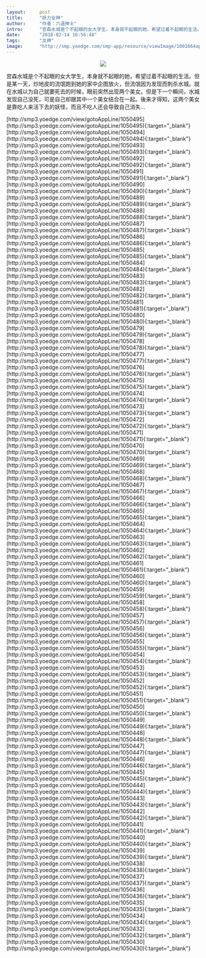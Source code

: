 ```yaml
---
layout:     post
title:      "妖力女神"
author:     "作者：六道神士"
intro:      "宫森水城是个不起眼的女大学生，本身就不起眼的她，希望过着不起眼的生活。但是某一天，炒地皮的流氓跑到她的家中企图放火，但流氓因为发现而刺杀水城。就在水城以为自己就要死去的时候，眼前突然出现两个美女。但是下一个瞬间，水城发现自己没死，可是自己却跟其中一个美女结合在一起。後来才得知，这两个美女是靠吃人来活下去的妖怪，而且不吃人还会导致自己消失…"
date:       "2018-02-14 16:56:48"
tags:       "女神"
image:      "http://smp.yoedge.com/smp-app/resource/viewImage/1001664appline.png"
---
```

<div style="text-align: center">
<p><img src="http://smp.yoedge.com/smp-app/resource/viewImage/1001664appline.png"/></p>
</div>
<p class="post-meta">
<span>宫森水城是个不起眼的女大学生，本身就不起眼的她，希望过着不起眼的生活。但是某一天，炒地皮的流氓跑到她的家中企图放火，但流氓因为发现而刺杀水城。就在水城以为自己就要死去的时候，眼前突然出现两个美女。但是下一个瞬间，水城发现自己没死，可是自己却跟其中一个美女结合在一起。後来才得知，这两个美女是靠吃人来活下去的妖怪，而且不吃人还会导致自己消失…</span>
</p>
[http://smp3.yoedge.com/view/gotoAppLine/1050495](http://smp3.yoedge.com/view/gotoAppLine/1050495){:target="_blank"}
[http://smp3.yoedge.com/view/gotoAppLine/1050494](http://smp3.yoedge.com/view/gotoAppLine/1050494){:target="_blank"}
[http://smp3.yoedge.com/view/gotoAppLine/1050493](http://smp3.yoedge.com/view/gotoAppLine/1050493){:target="_blank"}
[http://smp3.yoedge.com/view/gotoAppLine/1050492](http://smp3.yoedge.com/view/gotoAppLine/1050492){:target="_blank"}
[http://smp3.yoedge.com/view/gotoAppLine/1050491](http://smp3.yoedge.com/view/gotoAppLine/1050491){:target="_blank"}
[http://smp3.yoedge.com/view/gotoAppLine/1050490](http://smp3.yoedge.com/view/gotoAppLine/1050490){:target="_blank"}
[http://smp3.yoedge.com/view/gotoAppLine/1050489](http://smp3.yoedge.com/view/gotoAppLine/1050489){:target="_blank"}
[http://smp3.yoedge.com/view/gotoAppLine/1050488](http://smp3.yoedge.com/view/gotoAppLine/1050488){:target="_blank"}
[http://smp3.yoedge.com/view/gotoAppLine/1050487](http://smp3.yoedge.com/view/gotoAppLine/1050487){:target="_blank"}
[http://smp3.yoedge.com/view/gotoAppLine/1050486](http://smp3.yoedge.com/view/gotoAppLine/1050486){:target="_blank"}
[http://smp3.yoedge.com/view/gotoAppLine/1050485](http://smp3.yoedge.com/view/gotoAppLine/1050485){:target="_blank"}
[http://smp3.yoedge.com/view/gotoAppLine/1050484](http://smp3.yoedge.com/view/gotoAppLine/1050484){:target="_blank"}
[http://smp3.yoedge.com/view/gotoAppLine/1050483](http://smp3.yoedge.com/view/gotoAppLine/1050483){:target="_blank"}
[http://smp3.yoedge.com/view/gotoAppLine/1050482](http://smp3.yoedge.com/view/gotoAppLine/1050482){:target="_blank"}
[http://smp3.yoedge.com/view/gotoAppLine/1050481](http://smp3.yoedge.com/view/gotoAppLine/1050481){:target="_blank"}
[http://smp3.yoedge.com/view/gotoAppLine/1050480](http://smp3.yoedge.com/view/gotoAppLine/1050480){:target="_blank"}
[http://smp3.yoedge.com/view/gotoAppLine/1050479](http://smp3.yoedge.com/view/gotoAppLine/1050479){:target="_blank"}
[http://smp3.yoedge.com/view/gotoAppLine/1050478](http://smp3.yoedge.com/view/gotoAppLine/1050478){:target="_blank"}
[http://smp3.yoedge.com/view/gotoAppLine/1050477](http://smp3.yoedge.com/view/gotoAppLine/1050477){:target="_blank"}
[http://smp3.yoedge.com/view/gotoAppLine/1050476](http://smp3.yoedge.com/view/gotoAppLine/1050476){:target="_blank"}
[http://smp3.yoedge.com/view/gotoAppLine/1050475](http://smp3.yoedge.com/view/gotoAppLine/1050475){:target="_blank"}
[http://smp3.yoedge.com/view/gotoAppLine/1050474](http://smp3.yoedge.com/view/gotoAppLine/1050474){:target="_blank"}
[http://smp3.yoedge.com/view/gotoAppLine/1050473](http://smp3.yoedge.com/view/gotoAppLine/1050473){:target="_blank"}
[http://smp3.yoedge.com/view/gotoAppLine/1050472](http://smp3.yoedge.com/view/gotoAppLine/1050472){:target="_blank"}
[http://smp3.yoedge.com/view/gotoAppLine/1050471](http://smp3.yoedge.com/view/gotoAppLine/1050471){:target="_blank"}
[http://smp3.yoedge.com/view/gotoAppLine/1050470](http://smp3.yoedge.com/view/gotoAppLine/1050470){:target="_blank"}
[http://smp3.yoedge.com/view/gotoAppLine/1050469](http://smp3.yoedge.com/view/gotoAppLine/1050469){:target="_blank"}
[http://smp3.yoedge.com/view/gotoAppLine/1050468](http://smp3.yoedge.com/view/gotoAppLine/1050468){:target="_blank"}
[http://smp3.yoedge.com/view/gotoAppLine/1050467](http://smp3.yoedge.com/view/gotoAppLine/1050467){:target="_blank"}
[http://smp3.yoedge.com/view/gotoAppLine/1050466](http://smp3.yoedge.com/view/gotoAppLine/1050466){:target="_blank"}
[http://smp3.yoedge.com/view/gotoAppLine/1050465](http://smp3.yoedge.com/view/gotoAppLine/1050465){:target="_blank"}
[http://smp3.yoedge.com/view/gotoAppLine/1050464](http://smp3.yoedge.com/view/gotoAppLine/1050464){:target="_blank"}
[http://smp3.yoedge.com/view/gotoAppLine/1050463](http://smp3.yoedge.com/view/gotoAppLine/1050463){:target="_blank"}
[http://smp3.yoedge.com/view/gotoAppLine/1050462](http://smp3.yoedge.com/view/gotoAppLine/1050462){:target="_blank"}
[http://smp3.yoedge.com/view/gotoAppLine/1050461](http://smp3.yoedge.com/view/gotoAppLine/1050461){:target="_blank"}
[http://smp3.yoedge.com/view/gotoAppLine/1050460](http://smp3.yoedge.com/view/gotoAppLine/1050460){:target="_blank"}
[http://smp3.yoedge.com/view/gotoAppLine/1050459](http://smp3.yoedge.com/view/gotoAppLine/1050459){:target="_blank"}
[http://smp3.yoedge.com/view/gotoAppLine/1050458](http://smp3.yoedge.com/view/gotoAppLine/1050458){:target="_blank"}
[http://smp3.yoedge.com/view/gotoAppLine/1050457](http://smp3.yoedge.com/view/gotoAppLine/1050457){:target="_blank"}
[http://smp3.yoedge.com/view/gotoAppLine/1050456](http://smp3.yoedge.com/view/gotoAppLine/1050456){:target="_blank"}
[http://smp3.yoedge.com/view/gotoAppLine/1050455](http://smp3.yoedge.com/view/gotoAppLine/1050455){:target="_blank"}
[http://smp3.yoedge.com/view/gotoAppLine/1050454](http://smp3.yoedge.com/view/gotoAppLine/1050454){:target="_blank"}
[http://smp3.yoedge.com/view/gotoAppLine/1050453](http://smp3.yoedge.com/view/gotoAppLine/1050453){:target="_blank"}
[http://smp3.yoedge.com/view/gotoAppLine/1050452](http://smp3.yoedge.com/view/gotoAppLine/1050452){:target="_blank"}
[http://smp3.yoedge.com/view/gotoAppLine/1050451](http://smp3.yoedge.com/view/gotoAppLine/1050451){:target="_blank"}
[http://smp3.yoedge.com/view/gotoAppLine/1050450](http://smp3.yoedge.com/view/gotoAppLine/1050450){:target="_blank"}
[http://smp3.yoedge.com/view/gotoAppLine/1050449](http://smp3.yoedge.com/view/gotoAppLine/1050449){:target="_blank"}
[http://smp3.yoedge.com/view/gotoAppLine/1050448](http://smp3.yoedge.com/view/gotoAppLine/1050448){:target="_blank"}
[http://smp3.yoedge.com/view/gotoAppLine/1050447](http://smp3.yoedge.com/view/gotoAppLine/1050447){:target="_blank"}
[http://smp3.yoedge.com/view/gotoAppLine/1050446](http://smp3.yoedge.com/view/gotoAppLine/1050446){:target="_blank"}
[http://smp3.yoedge.com/view/gotoAppLine/1050445](http://smp3.yoedge.com/view/gotoAppLine/1050445){:target="_blank"}
[http://smp3.yoedge.com/view/gotoAppLine/1050444](http://smp3.yoedge.com/view/gotoAppLine/1050444){:target="_blank"}
[http://smp3.yoedge.com/view/gotoAppLine/1050443](http://smp3.yoedge.com/view/gotoAppLine/1050443){:target="_blank"}
[http://smp3.yoedge.com/view/gotoAppLine/1050442](http://smp3.yoedge.com/view/gotoAppLine/1050442){:target="_blank"}
[http://smp3.yoedge.com/view/gotoAppLine/1050441](http://smp3.yoedge.com/view/gotoAppLine/1050441){:target="_blank"}
[http://smp3.yoedge.com/view/gotoAppLine/1050440](http://smp3.yoedge.com/view/gotoAppLine/1050440){:target="_blank"}
[http://smp3.yoedge.com/view/gotoAppLine/1050439](http://smp3.yoedge.com/view/gotoAppLine/1050439){:target="_blank"}
[http://smp3.yoedge.com/view/gotoAppLine/1050438](http://smp3.yoedge.com/view/gotoAppLine/1050438){:target="_blank"}
[http://smp3.yoedge.com/view/gotoAppLine/1050437](http://smp3.yoedge.com/view/gotoAppLine/1050437){:target="_blank"}
[http://smp3.yoedge.com/view/gotoAppLine/1050436](http://smp3.yoedge.com/view/gotoAppLine/1050436){:target="_blank"}
[http://smp3.yoedge.com/view/gotoAppLine/1050435](http://smp3.yoedge.com/view/gotoAppLine/1050435){:target="_blank"}
[http://smp3.yoedge.com/view/gotoAppLine/1050434](http://smp3.yoedge.com/view/gotoAppLine/1050434){:target="_blank"}
[http://smp3.yoedge.com/view/gotoAppLine/1050432](http://smp3.yoedge.com/view/gotoAppLine/1050432){:target="_blank"}
[http://smp3.yoedge.com/view/gotoAppLine/1050430](http://smp3.yoedge.com/view/gotoAppLine/1050430){:target="_blank"}


